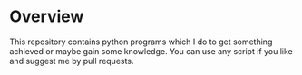 # Overview
This repository contains python programs which I do to get something achieved or maybe gain some knowledge.
You can use any script if you like and suggest me by pull requests.
